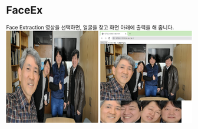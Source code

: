 # FaceEx
Face Extraction
영상을 선택하면,
얼굴을 찾고 화면 아래에 출력을 해 줍니다.
<img src="https://github.com/jcshim/FaceEx/blob/main/test1.png" width="250" height="250"/>
<img src="https://github.com/jcshim/FaceEx/blob/main/res.jpg" width="250" height="250"/>
